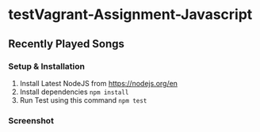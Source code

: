 # testVagrant-Assignment-Javascript

## Recently Played Songs

### Setup & Installation
1. Install Latest NodeJS from https://nodejs.org/en
2. Install dependencies `npm install`
3. Run Test using this command `npm test`

### Screenshot